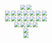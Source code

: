 <p align="center"> 
  <img src="https://picasion.com/gl/92/ihxF.gif">
  <img src="https://media.discordapp.net/attachments/1083257929534279740/1205692070187241532/Screenshot_2024-02-09_175743.png?ex=65d94b3e&is=65c6d63e&hm=001cf9fc17773466eb75081b7d882604c5b1172a1cc00993274ea2b9095dc814&=&format=webp&quality=lossless&width=623&height=468">
  <br>
<img src="https://images-wixmp-ed30a86b8c4ca887773594c2.wixmp.com/f/9b241be0-3d87-4483-bca6-7b1de958f7fa/d2uauz1-4e0464d8-0a2c-4756-997a-d815ea0ffe98.gif?token=eyJ0eXAiOiJKV1QiLCJhbGciOiJIUzI1NiJ9.eyJzdWIiOiJ1cm46YXBwOjdlMGQxODg5ODIyNjQzNzNhNWYwZDQxNWVhMGQyNmUwIiwiaXNzIjoidXJuOmFwcDo3ZTBkMTg4OTgyMjY0MzczYTVmMGQ0MTVlYTBkMjZlMCIsIm9iaiI6W1t7InBhdGgiOiJcL2ZcLzliMjQxYmUwLTNkODctNDQ4My1iY2E2LTdiMWRlOTU4ZjdmYVwvZDJ1YXV6MS00ZTA0NjRkOC0wYTJjLTQ3NTYtOTk3YS1kODE1ZWEwZmZlOTguZ2lmIn1dXSwiYXVkIjpbInVybjpzZXJ2aWNlOmZpbGUuZG93bmxvYWQiXX0.E0MqzNqebPsiwnWrCrz25H6uKpY7Zs6GwU11Q34ZnTE"> <img src="https://images-wixmp-ed30a86b8c4ca887773594c2.wixmp.com/f/71ab65dc-2bb8-4dca-a37f-fe465f3dcd6b/d78xe97-0acaafab-47cd-40cb-835f-edcff20714ad.gif?token=eyJ0eXAiOiJKV1QiLCJhbGciOiJIUzI1NiJ9.eyJzdWIiOiJ1cm46YXBwOjdlMGQxODg5ODIyNjQzNzNhNWYwZDQxNWVhMGQyNmUwIiwiaXNzIjoidXJuOmFwcDo3ZTBkMTg4OTgyMjY0MzczYTVmMGQ0MTVlYTBkMjZlMCIsIm9iaiI6W1t7InBhdGgiOiJcL2ZcLzcxYWI2NWRjLTJiYjgtNGRjYS1hMzdmLWZlNDY1ZjNkY2Q2YlwvZDc4eGU5Ny0wYWNhYWZhYi00N2NkLTQwY2ItODM1Zi1lZGNmZjIwNzE0YWQuZ2lmIn1dXSwiYXVkIjpbInVybjpzZXJ2aWNlOmZpbGUuZG93bmxvYWQiXX0.mRWy1a1sF38U4pOhqDurteHpsewaM6u8v5mSpFmAuXA"> <img src="https://images-wixmp-ed30a86b8c4ca887773594c2.wixmp.com/f/d2dc4e15-1151-4ac6-95a4-572fb954ae25/d1hv8j4-e4c1777b-fee4-4844-90df-9ed6af6da6a8.png/v1/fill/w_99,h_56/born_to_be_an_otaku_stamp_by_raelogan_d1hv8j4-fullview.png?token=eyJ0eXAiOiJKV1QiLCJhbGciOiJIUzI1NiJ9.eyJzdWIiOiJ1cm46YXBwOjdlMGQxODg5ODIyNjQzNzNhNWYwZDQxNWVhMGQyNmUwIiwiaXNzIjoidXJuOmFwcDo3ZTBkMTg4OTgyMjY0MzczYTVmMGQ0MTVlYTBkMjZlMCIsIm9iaiI6W1t7ImhlaWdodCI6Ijw9NTYiLCJwYXRoIjoiXC9mXC9kMmRjNGUxNS0xMTUxLTRhYzYtOTVhNC01NzJmYjk1NGFlMjVcL2QxaHY4ajQtZTRjMTc3N2ItZmVlNC00ODQ0LTkwZGYtOWVkNmFmNmRhNmE4LnBuZyIsIndpZHRoIjoiPD05OSJ9XV0sImF1ZCI6WyJ1cm46c2VydmljZTppbWFnZS5vcGVyYXRpb25zIl19.u4kOkDQBgyH1GEvyWUoXEKJOBPSSV_MyJTyASgx8_Go"> <img src="https://images-wixmp-ed30a86b8c4ca887773594c2.wixmp.com/f/34ce505e-bb08-436c-9116-f92a5f14df3b/d60tmn2-9b648527-917a-4a41-a3c9-da534e9d80a3.gif?token=eyJ0eXAiOiJKV1QiLCJhbGciOiJIUzI1NiJ9.eyJzdWIiOiJ1cm46YXBwOjdlMGQxODg5ODIyNjQzNzNhNWYwZDQxNWVhMGQyNmUwIiwiaXNzIjoidXJuOmFwcDo3ZTBkMTg4OTgyMjY0MzczYTVmMGQ0MTVlYTBkMjZlMCIsIm9iaiI6W1t7InBhdGgiOiJcL2ZcLzM0Y2U1MDVlLWJiMDgtNDM2Yy05MTE2LWY5MmE1ZjE0ZGYzYlwvZDYwdG1uMi05YjY0ODUyNy05MTdhLTRhNDEtYTNjOS1kYTUzNGU5ZDgwYTMuZ2lmIn1dXSwiYXVkIjpbInVybjpzZXJ2aWNlOmZpbGUuZG93bmxvYWQiXX0.tiaIAFMRUWNSo3CGagbgQHp9BoEB3h8tievC4VZC3oY"> <img src="https://images-wixmp-ed30a86b8c4ca887773594c2.wixmp.com/f/8fb9deb7-ab39-4f68-87e2-c82dbfb023da/d13yh7z-9980c897-aa7b-4b3c-919e-278f3f1be9d5.png/v1/fill/w_99,h_56/pro_yaoi_stamp_by_foxxie_chan_d13yh7z-fullview.png?token=eyJ0eXAiOiJKV1QiLCJhbGciOiJIUzI1NiJ9.eyJzdWIiOiJ1cm46YXBwOjdlMGQxODg5ODIyNjQzNzNhNWYwZDQxNWVhMGQyNmUwIiwiaXNzIjoidXJuOmFwcDo3ZTBkMTg4OTgyMjY0MzczYTVmMGQ0MTVlYTBkMjZlMCIsIm9iaiI6W1t7ImhlaWdodCI6Ijw9NTYiLCJwYXRoIjoiXC9mXC84ZmI5ZGViNy1hYjM5LTRmNjgtODdlMi1jODJkYmZiMDIzZGFcL2QxM3loN3otOTk4MGM4OTctYWE3Yi00YjNjLTkxOWUtMjc4ZjNmMWJlOWQ1LnBuZyIsIndpZHRoIjoiPD05OSJ9XV0sImF1ZCI6WyJ1cm46c2VydmljZTppbWFnZS5vcGVyYXRpb25zIl19.-2F3Ggr8A4QgNBblc15xY1ChOnUTGoWfrOqKCc--ot0"> <img src="https://images-wixmp-ed30a86b8c4ca887773594c2.wixmp.com/f/4acad9b0-34d3-4fb6-8693-c93d1af34454/d2n98gg-859c7fa8-e07a-4fcd-8afe-dd46550fb4ed.png/v1/fill/w_99,h_56/yuri_stamp_by_lead_exile_d2n98gg-fullview.png?token=eyJ0eXAiOiJKV1QiLCJhbGciOiJIUzI1NiJ9.eyJzdWIiOiJ1cm46YXBwOjdlMGQxODg5ODIyNjQzNzNhNWYwZDQxNWVhMGQyNmUwIiwiaXNzIjoidXJuOmFwcDo3ZTBkMTg4OTgyMjY0MzczYTVmMGQ0MTVlYTBkMjZlMCIsIm9iaiI6W1t7ImhlaWdodCI6Ijw9NTYiLCJwYXRoIjoiXC9mXC80YWNhZDliMC0zNGQzLTRmYjYtODY5My1jOTNkMWFmMzQ0NTRcL2Qybjk4Z2ctODU5YzdmYTgtZTA3YS00ZmNkLThhZmUtZGQ0NjU1MGZiNGVkLnBuZyIsIndpZHRoIjoiPD05OSJ9XV0sImF1ZCI6WyJ1cm46c2VydmljZTppbWFnZS5vcGVyYXRpb25zIl19.OdSLmgnTJal0_pZl4nYf4EfWuAHaf3tv0bdj-OVSiqk"> <img src="https://images-wixmp-ed30a86b8c4ca887773594c2.wixmp.com/f/bb6e5219-f324-478a-bb31-081f4c26060e/d2itjv6-144f674a-69df-4922-b216-4c0ca0a44905.gif?token=eyJ0eXAiOiJKV1QiLCJhbGciOiJIUzI1NiJ9.eyJzdWIiOiJ1cm46YXBwOjdlMGQxODg5ODIyNjQzNzNhNWYwZDQxNWVhMGQyNmUwIiwiaXNzIjoidXJuOmFwcDo3ZTBkMTg4OTgyMjY0MzczYTVmMGQ0MTVlYTBkMjZlMCIsIm9iaiI6W1t7InBhdGgiOiJcL2ZcL2JiNmU1MjE5LWYzMjQtNDc4YS1iYjMxLTA4MWY0YzI2MDYwZVwvZDJpdGp2Ni0xNDRmNjc0YS02OWRmLTQ5MjItYjIxNi00YzBjYTBhNDQ5MDUuZ2lmIn1dXSwiYXVkIjpbInVybjpzZXJ2aWNlOmZpbGUuZG93bmxvYWQiXX0.68BVPbIGt0cY6N1wMrn2Zi1Vv_GrZ-gMFVQ4OUa7Jno">
<br>
<img src="https://images-wixmp-ed30a86b8c4ca887773594c2.wixmp.com/f/bde21c80-8cd4-4f54-99cf-7047c87c429a/d8vit61-755653b5-eeb6-445c-a775-5f14f08cba7b.png/v1/fill/w_99,h_55,q_80,strp/osu_stamp_by_tutosmelodiamusical_d8vit61-fullview.jpg?token=eyJ0eXAiOiJKV1QiLCJhbGciOiJIUzI1NiJ9.eyJzdWIiOiJ1cm46YXBwOjdlMGQxODg5ODIyNjQzNzNhNWYwZDQxNWVhMGQyNmUwIiwiaXNzIjoidXJuOmFwcDo3ZTBkMTg4OTgyMjY0MzczYTVmMGQ0MTVlYTBkMjZlMCIsIm9iaiI6W1t7ImhlaWdodCI6Ijw9NTUiLCJwYXRoIjoiXC9mXC9iZGUyMWM4MC04Y2Q0LTRmNTQtOTljZi03MDQ3Yzg3YzQyOWFcL2Q4dml0NjEtNzU1NjUzYjUtZWViNi00NDVjLWE3NzUtNWYxNGYwOGNiYTdiLnBuZyIsIndpZHRoIjoiPD05OSJ9XV0sImF1ZCI6WyJ1cm46c2VydmljZTppbWFnZS5vcGVyYXRpb25zIl19.IINKKN7EJZ0x--5XtAp8uEhhaEp3XAkMQl3G-oN4z-Y"> <img src="https://images-wixmp-ed30a86b8c4ca887773594c2.wixmp.com/f/69e104c9-71da-4291-a922-e0ad46d8cb11/d7jdmpz-9c9d8eb5-e4b1-4031-9953-71337bd0b9bf.png/v1/fill/w_99,h_56/n_stamp_by_duskydeer_d7jdmpz-fullview.png?token=eyJ0eXAiOiJKV1QiLCJhbGciOiJIUzI1NiJ9.eyJzdWIiOiJ1cm46YXBwOjdlMGQxODg5ODIyNjQzNzNhNWYwZDQxNWVhMGQyNmUwIiwiaXNzIjoidXJuOmFwcDo3ZTBkMTg4OTgyMjY0MzczYTVmMGQ0MTVlYTBkMjZlMCIsIm9iaiI6W1t7ImhlaWdodCI6Ijw9NTYiLCJwYXRoIjoiXC9mXC82OWUxMDRjOS03MWRhLTQyOTEtYTkyMi1lMGFkNDZkOGNiMTFcL2Q3amRtcHotOWM5ZDhlYjUtZTRiMS00MDMxLTk5NTMtNzEzMzdiZDBiOWJmLnBuZyIsIndpZHRoIjoiPD05OSJ9XV0sImF1ZCI6WyJ1cm46c2VydmljZTppbWFnZS5vcGVyYXRpb25zIl19.cgN-55LxtfPHxf0REO_svaZ_T2pzAJfjTJlg7omfVOo"> <img src="https://images-wixmp-ed30a86b8c4ca887773594c2.wixmp.com/f/463b0f91-3758-4c5c-8b04-329b883c6c72/dagha17-04fe57b7-3fb3-4a98-b2b4-cdd7725cfaa4.png/v1/fill/w_99,h_56/__cheritz_co___ltd_stamp___by_skeluko_dagha17-fullview.png?token=eyJ0eXAiOiJKV1QiLCJhbGciOiJIUzI1NiJ9.eyJzdWIiOiJ1cm46YXBwOjdlMGQxODg5ODIyNjQzNzNhNWYwZDQxNWVhMGQyNmUwIiwiaXNzIjoidXJuOmFwcDo3ZTBkMTg4OTgyMjY0MzczYTVmMGQ0MTVlYTBkMjZlMCIsIm9iaiI6W1t7ImhlaWdodCI6Ijw9NTYiLCJwYXRoIjoiXC9mXC80NjNiMGY5MS0zNzU4LTRjNWMtOGIwNC0zMjliODgzYzZjNzJcL2RhZ2hhMTctMDRmZTU3YjctM2ZiMy00YTk4LWIyYjQtY2RkNzcyNWNmYWE0LnBuZyIsIndpZHRoIjoiPD05OSJ9XV0sImF1ZCI6WyJ1cm46c2VydmljZTppbWFnZS5vcGVyYXRpb25zIl19.bnJ-jUmHOUaIkcw_ue0hhWvw1TPB-hMe7v0wjNf4jTQ"> <img src="https://images-wixmp-ed30a86b8c4ca887773594c2.wixmp.com/f/be93560f-e4f7-42f6-80e6-64c923f09562/d5s6zxh-34a3cfdb-5fa0-470d-a428-a853e6636b57.gif?token=eyJ0eXAiOiJKV1QiLCJhbGciOiJIUzI1NiJ9.eyJzdWIiOiJ1cm46YXBwOjdlMGQxODg5ODIyNjQzNzNhNWYwZDQxNWVhMGQyNmUwIiwiaXNzIjoidXJuOmFwcDo3ZTBkMTg4OTgyMjY0MzczYTVmMGQ0MTVlYTBkMjZlMCIsIm9iaiI6W1t7InBhdGgiOiJcL2ZcL2JlOTM1NjBmLWU0ZjctNDJmNi04MGU2LTY0YzkyM2YwOTU2MlwvZDVzNnp4aC0zNGEzY2ZkYi01ZmEwLTQ3MGQtYTQyOC1hODUzZTY2MzZiNTcuZ2lmIn1dXSwiYXVkIjpbInVybjpzZXJ2aWNlOmZpbGUuZG93bmxvYWQiXX0.H5AtbafVqpdavMq52PjBBrhOf_6nZ2A9tvR-nZ84ddA"> <img src="https://images-wixmp-ed30a86b8c4ca887773594c2.wixmp.com/f/c313b745-0e48-4b6d-ad1f-74cacf8872d9/d68up4u-2c1a7a6b-34bb-4262-8b26-b78f2e2b6dd7.png/v1/fill/w_99,h_56/arcade_stamp_by_matrix_soldier_d68up4u-fullview.png?token=eyJ0eXAiOiJKV1QiLCJhbGciOiJIUzI1NiJ9.eyJzdWIiOiJ1cm46YXBwOjdlMGQxODg5ODIyNjQzNzNhNWYwZDQxNWVhMGQyNmUwIiwiaXNzIjoidXJuOmFwcDo3ZTBkMTg4OTgyMjY0MzczYTVmMGQ0MTVlYTBkMjZlMCIsIm9iaiI6W1t7ImhlaWdodCI6Ijw9NTYiLCJwYXRoIjoiXC9mXC9jMzEzYjc0NS0wZTQ4LTRiNmQtYWQxZi03NGNhY2Y4ODcyZDlcL2Q2OHVwNHUtMmMxYTdhNmItMzRiYi00MjYyLThiMjYtYjc4ZjJlMmI2ZGQ3LnBuZyIsIndpZHRoIjoiPD05OSJ9XV0sImF1ZCI6WyJ1cm46c2VydmljZTppbWFnZS5vcGVyYXRpb25zIl19.Tn_niKsApNcfG6xf93zwMG-chT4RCuy8_K0G-ObHS40"> <img src="https://images-wixmp-ed30a86b8c4ca887773594c2.wixmp.com/f/8f149570-fdb4-4630-8e8f-1c828c0ec923/d4djvrh-50003766-2ade-48e2-92ec-9a0fc3236ab8.gif?token=eyJ0eXAiOiJKV1QiLCJhbGciOiJIUzI1NiJ9.eyJzdWIiOiJ1cm46YXBwOjdlMGQxODg5ODIyNjQzNzNhNWYwZDQxNWVhMGQyNmUwIiwiaXNzIjoidXJuOmFwcDo3ZTBkMTg4OTgyMjY0MzczYTVmMGQ0MTVlYTBkMjZlMCIsIm9iaiI6W1t7InBhdGgiOiJcL2ZcLzhmMTQ5NTcwLWZkYjQtNDYzMC04ZThmLTFjODI4YzBlYzkyM1wvZDRkanZyaC01MDAwMzc2Ni0yYWRlLTQ4ZTItOTJlYy05YTBmYzMyMzZhYjguZ2lmIn1dXSwiYXVkIjpbInVybjpzZXJ2aWNlOmZpbGUuZG93bmxvYWQiXX0.uX92bLOdWqILIO588-ivS3cACfIPBrhdH7HewJnJ_BQ"> <img src="https://images-wixmp-ed30a86b8c4ca887773594c2.wixmp.com/f/9d8ccef2-e3f9-4428-bdc2-7e974151229b/d48jgw8-d7130eb9-2bfb-460e-b90a-1bc61d446a14.gif?token=eyJ0eXAiOiJKV1QiLCJhbGciOiJIUzI1NiJ9.eyJzdWIiOiJ1cm46YXBwOjdlMGQxODg5ODIyNjQzNzNhNWYwZDQxNWVhMGQyNmUwIiwiaXNzIjoidXJuOmFwcDo3ZTBkMTg4OTgyMjY0MzczYTVmMGQ0MTVlYTBkMjZlMCIsIm9iaiI6W1t7InBhdGgiOiJcL2ZcLzlkOGNjZWYyLWUzZjktNDQyOC1iZGMyLTdlOTc0MTUxMjI5YlwvZDQ4amd3OC1kNzEzMGViOS0yYmZiLTQ2MGUtYjkwYS0xYmM2MWQ0NDZhMTQuZ2lmIn1dXSwiYXVkIjpbInVybjpzZXJ2aWNlOmZpbGUuZG93bmxvYWQiXX0.5eZcqQ6aXxTbW7TkAaToX4DsA4lWpx8E2f5aHeFN9eg"> 
<br>
<img src="https://images-wixmp-ed30a86b8c4ca887773594c2.wixmp.com/f/441c8186-0af8-4010-af7c-aa5a866743a0/dbb8uhr-f54a0532-9c2a-4cfe-995d-ad05a000d053.gif?token=eyJ0eXAiOiJKV1QiLCJhbGciOiJIUzI1NiJ9.eyJzdWIiOiJ1cm46YXBwOjdlMGQxODg5ODIyNjQzNzNhNWYwZDQxNWVhMGQyNmUwIiwiaXNzIjoidXJuOmFwcDo3ZTBkMTg4OTgyMjY0MzczYTVmMGQ0MTVlYTBkMjZlMCIsIm9iaiI6W1t7InBhdGgiOiJcL2ZcLzQ0MWM4MTg2LTBhZjgtNDAxMC1hZjdjLWFhNWE4NjY3NDNhMFwvZGJiOHVoci1mNTRhMDUzMi05YzJhLTRjZmUtOTk1ZC1hZDA1YTAwMGQwNTMuZ2lmIn1dXSwiYXVkIjpbInVybjpzZXJ2aWNlOmZpbGUuZG93bmxvYWQiXX0.OTEkonIBw5-zD66KFr2uBeElFCBJqkNE4VE-NshbtcU"> <img src="https://images-wixmp-ed30a86b8c4ca887773594c2.wixmp.com/f/73a47737-937b-44d7-9e59-61e40e4cd454/d6piwed-bbb40967-df42-4257-9a2e-60a2d1ca95e7.gif?token=eyJ0eXAiOiJKV1QiLCJhbGciOiJIUzI1NiJ9.eyJzdWIiOiJ1cm46YXBwOjdlMGQxODg5ODIyNjQzNzNhNWYwZDQxNWVhMGQyNmUwIiwiaXNzIjoidXJuOmFwcDo3ZTBkMTg4OTgyMjY0MzczYTVmMGQ0MTVlYTBkMjZlMCIsIm9iaiI6W1t7InBhdGgiOiJcL2ZcLzczYTQ3NzM3LTkzN2ItNDRkNy05ZTU5LTYxZTQwZTRjZDQ1NFwvZDZwaXdlZC1iYmI0MDk2Ny1kZjQyLTQyNTctOWEyZS02MGEyZDFjYTk1ZTcuZ2lmIn1dXSwiYXVkIjpbInVybjpzZXJ2aWNlOmZpbGUuZG93bmxvYWQiXX0.MON9qnDzEmXXtMdsvyoqpJI0zoISBRfMBXiGfp-sAu8"> <img src="https://images-wixmp-ed30a86b8c4ca887773594c2.wixmp.com/f/044c23bb-7c85-4d02-93fc-a6c043649890/d7t531z-c2078853-0398-4135-b32f-ae0a1cb37811.gif?token=eyJ0eXAiOiJKV1QiLCJhbGciOiJIUzI1NiJ9.eyJzdWIiOiJ1cm46YXBwOjdlMGQxODg5ODIyNjQzNzNhNWYwZDQxNWVhMGQyNmUwIiwiaXNzIjoidXJuOmFwcDo3ZTBkMTg4OTgyMjY0MzczYTVmMGQ0MTVlYTBkMjZlMCIsIm9iaiI6W1t7InBhdGgiOiJcL2ZcLzA0NGMyM2JiLTdjODUtNGQwMi05M2ZjLWE2YzA0MzY0OTg5MFwvZDd0NTMxei1jMjA3ODg1My0wMzk4LTQxMzUtYjMyZi1hZTBhMWNiMzc4MTEuZ2lmIn1dXSwiYXVkIjpbInVybjpzZXJ2aWNlOmZpbGUuZG93bmxvYWQiXX0.ToFQqHbqhFI2_gKSLeqbolahoP7thQqjJOvciYBsJGo"> <img src="https://images-wixmp-ed30a86b8c4ca887773594c2.wixmp.com/f/73a47737-937b-44d7-9e59-61e40e4cd454/d6klt1x-efd275f3-6524-4f22-8b8c-efbedf711ab7.png/v1/fill/w_99,h_56/clear_x_aoba_stamp_by_s_laughtur_d6klt1x-fullview.png?token=eyJ0eXAiOiJKV1QiLCJhbGciOiJIUzI1NiJ9.eyJzdWIiOiJ1cm46YXBwOjdlMGQxODg5ODIyNjQzNzNhNWYwZDQxNWVhMGQyNmUwIiwiaXNzIjoidXJuOmFwcDo3ZTBkMTg4OTgyMjY0MzczYTVmMGQ0MTVlYTBkMjZlMCIsIm9iaiI6W1t7ImhlaWdodCI6Ijw9NTYiLCJwYXRoIjoiXC9mXC83M2E0NzczNy05MzdiLTQ0ZDctOWU1OS02MWU0MGU0Y2Q0NTRcL2Q2a2x0MXgtZWZkMjc1ZjMtNjUyNC00ZjIyLThiOGMtZWZiZWRmNzExYWI3LnBuZyIsIndpZHRoIjoiPD05OSJ9XV0sImF1ZCI6WyJ1cm46c2VydmljZTppbWFnZS5vcGVyYXRpb25zIl19.hC4ML8ZfpyPTNGVcQF-7sMtp0KehKbnw0cLWIjwItFo"> 
<br>
<img src="https://i.pinimg.com/564x/6e/a6/ef/6ea6eff1f504a48747c5a88858cd2822.jpg">
<br>
<img src="https://media.discordapp.net/attachments/1198834201508724807/1206027545250893824/image.png?ex=65da83ad&is=65c80ead&hm=e763bffc1206b2e29e003effe20496121034279be4c5c29820ae52be8f1bb4ff&=&format=webp&quality=lossless"> 
